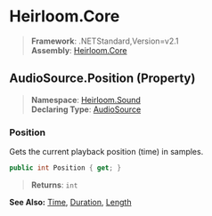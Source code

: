 # Heirloom.Core

> **Framework**: .NETStandard,Version=v2.1  
> **Assembly**: [Heirloom.Core][0]

## AudioSource.Position (Property)

> **Namespace**: [Heirloom.Sound][0]  
> **Declaring Type**: [AudioSource][1]

### Position

Gets the current playback position (time) in samples.

```cs
public int Position { get; }
```

> **Returns**: `int`

**See Also:** [Time][2], [Duration][3], [Length][4]

[0]: ../../../Heirloom.Core.md
[1]: ../AudioSource.md
[2]: Time.md
[3]: Duration.md
[4]: Length.md
